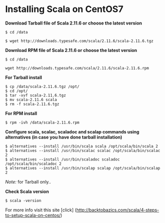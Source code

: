 # Installing Scala on CentOS7

**Download Tarball file of Scala 2.11.6 or choose the latest version**

  `$ cd /data`
  
  `$ wget http://downloads.typesafe.com/scala/2.11.6/scala-2.11.6.tgz`

**Download RPM file of Scala 2.11.6 or choose the latest version**

  `$ cd /data`
  
  `wget http://downloads.typesafe.com/scala/2.11.6/scala-2.11.6.rpm`
  
**For Tarball install**

  ```
$ cp /data/scala-2.11.6.tgz /opt/
$ cd /opt/
$ tar -xvf scala-2.11.6.tgz
$ mv scala-2.11.6 scala
$ rm -f scala-2.11.6.tgz
  ```

**For RPM install**

  `$ rpm -ivh /data/scala-2.11.6.rpm`

**Configure scala, scalac, scaladoc and scalap commands using alternatives (in case you have done tarball installation)**
  ```
$ alternatives --install /usr/bin/scala scala /opt/scala/bin/scala 2 
$ alternatives --install /usr/bin/scalac scalac /opt/scala/bin/scalac 2 
$ alternatives --install /usr/bin/scaladoc scaladoc /opt/scala/bin/scaladoc 2 
$ alternatives --install /usr/bin/scalap scalap /opt/scala/bin/scalap 2
  ```
  
  *Note:* for Tarball only..

**Check Scala version**

  `$ scala -version`

For more info visit this site [click] (http://backtobazics.com/scala/4-steps-to-setup-scala-on-centos/)
